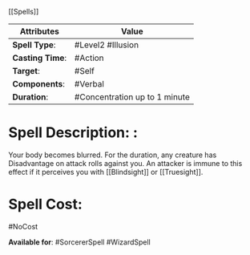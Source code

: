 [[Spells]]

| Attributes        | Value                         |
| ----------------- | ----------------------------- |
| **Spell Type**:   | #Level2 #Illusion             |
| **Casting Time**: | #Action                       |
| **Target**:       | #Self                         |
| **Components**:   | #Verbal                       |
| **Duration**:     | #Concentration up to 1 minute |


# Spell Description: : 
Your body becomes blurred. For the duration, any creature has Disadvantage on attack rolls against you. An attacker is immune to this effect if it perceives you with [[Blindsight]] or [[Truesight]].

# Spell Cost:
#NoCost 

**Available for**: #SorcererSpell #WizardSpell 